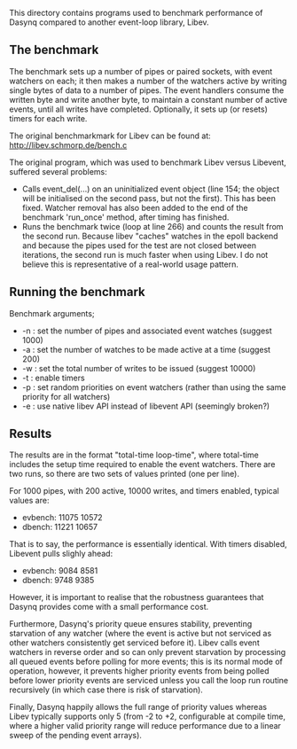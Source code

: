 This directory contains programs used to benchmark performance of Dasynq compared to
another event-loop library, Libev.

## The benchmark

The benchmark sets up a number of pipes or paired sockets, with event watchers on each; it then
makes a number of the watchers active by writing single bytes of data to a number of pipes.
The event handlers consume the written byte and write another byte, to maintain a constant
number of active events, until all writes have completed. Optionally, it sets up (or resets)
timers for each write. 

The original benchmarkmark for Libev can be found at:
http://libev.schmorp.de/bench.c

The original program, which was used to benchmark Libev versus Libevent, suffered
several problems:

 * Calls event_del(...) on an uninitialized event object (line 154; the object will be
   initialised on the second pass, but not the first). This has been fixed. Watcher
   removal has also been added to the end of the benchmark 'run_once' method, after
   timing has finished.   
 * Runs the benchmark twice (loop at line 266) and counts the result from the second run.
   Because libev "caches" watches in the epoll backend and because the pipes used for the
   test are not closed between iterations, the second run is much faster when using Libev.
   I do not believe this is representative of a real-world usage pattern.

## Running the benchmark

Benchmark arguments;

 * -n <num>  :   set the number of pipes and associated event watches (suggest 1000)
 * -a <num>  :   set the number of watches to be made active at a time (suggest 200)
 * -w <num>  :   set the total number of writes to be issued (suggest 10000)
 * -t        :   enable timers
 * -p        :   set random priorities on event watchers (rather than using the same
                 priority for all watchers)
 * -e        :   use native libev API instead of libevent API (seemingly broken?)

## Results
 
The results are in the format "total-time  loop-time", where total-time includes the setup time
required to enable the event watchers. There are two runs, so there are two sets of values
printed (one per line).

For 1000 pipes, with 200 active, 10000 writes, and timers enabled, typical values are:
 
 * evbench:  11075    10572
 * dbench:   11221    10657
 
That is to say, the performance is essentially identical. With timers disabled, Libevent pulls
slighly ahead:

 * evbench:  9084     8581
 * dbench:   9748     9385

However, it is important to realise that the robustness guarantees that Dasynq provides come
with a small performance cost.

Furthermore, Dasynq's priority queue ensures stability, preventing starvation of any watcher
(where the event is active but not serviced as other watchers consistently get serviced before
it). Libev calls event watchers in reverse order and so can only prevent starvation by processing
all queued events before polling for more events; this is its normal mode of operation, however,
it prevents higher priority events from being polled before lower priority events are serviced
unless you call the loop run routine recursively (in which case there is risk of starvation).

Finally, Dasynq happily allows the full range of priority values whereas Libev typically supports
only 5 (from -2 to +2, configurable at compile time, where a higher valid priority range will
reduce performance due to a linear sweep of the pending event arrays).
